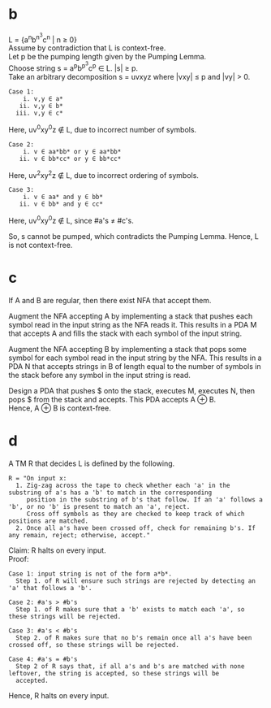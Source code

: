 # b
L = {a<sup>n</sup>b<sup>n<sup>3</sup></sup>c<sup>n</sup> | n ≥ 0}  
Assume by contradiction that L is context-free.  
Let p be the pumping length given by the Pumping Lemma.  
Choose string s = a<sup>p</sup>b<sup>p<sup>3</sup></sup>c<sup>p</sup> ∈ L. |s| ≥ p.  
Take an arbitrary decomposition s = uvxyz where |vxy| ≤ p and |vy| > 0.  
```
Case 1:
    i. v,y ∈ a*
   ii. v,y ∈ b*
  iii. v,y ∈ c*
```
Here, uv<sup>0</sup>xy<sup>0</sup>z ∉ L, due to incorrect number of symbols.  

```
Case 2:
    i. v ∈ aa*bb* or y ∈ aa*bb*
   ii. v ∈ bb*cc* or y ∈ bb*cc*
```
Here, uv<sup>2</sup>xy<sup>2</sup>z ∉ L, due to incorrect ordering of symbols.

```
Case 3:
    i. v ∈ aa* and y ∈ bb*
   ii. v ∈ bb* and y ∈ cc*
```
Here, uv<sup>0</sup>xy<sup>0</sup>z ∉ L, since #a's ≠ #c's.

So, s cannot be pumped, which contradicts the Pumping Lemma. Hence, L is not context-free.

# c
If A and B are regular, then there exist NFA that accept them.

Augment the NFA accepting A by implementing a stack that pushes each symbol read in the input string as the NFA reads it.
This results in a PDA M that accepts A and fills the stack with each symbol of the input string.

Augment the NFA accepting B by implementing a stack that pops some symbol for each symbol read in the input string by the NFA.
This results in a PDA N that accepts strings in B of length equal to the number of symbols in the stack before any symbol in the input string is read.

Design a PDA that pushes $ onto the stack, executes M, executes N, then pops $ from the stack and accepts. This PDA accepts A ⊕ B.  
Hence, A ⊕ B is context-free.

# d
A TM R that decides L is defined by the following.  
```
R = "On input x:
  1. Zig-zag across the tape to check whether each 'a' in the substring of a's has a 'b' to match in the corresponding
     position in the substring of b's that follow. If an 'a' follows a 'b', or no 'b' is present to match an 'a', reject.
     Cross off symbols as they are checked to keep track of which positions are matched.
  2. Once all a's have been crossed off, check for remaining b's. If any remain, reject; otherwise, accept."
```
Claim: R halts on every input.  
Proof:
```
Case 1: input string is not of the form a*b*.
  Step 1. of R will ensure such strings are rejected by detecting an 'a' that follows a 'b'.
  
Case 2: #a's > #b's
  Step 1. of R makes sure that a 'b' exists to match each 'a', so these strings will be rejected.
  
Case 3: #a's < #b's
  Step 2. of R makes sure that no b's remain once all a's have been crossed off, so these strings will be rejected.
  
Case 4: #a's = #b's
  Step 2 of R says that, if all a's and b's are matched with none leftover, the string is accepted, so these strings will be
  accepted.
```
Hence, R halts on every input.
